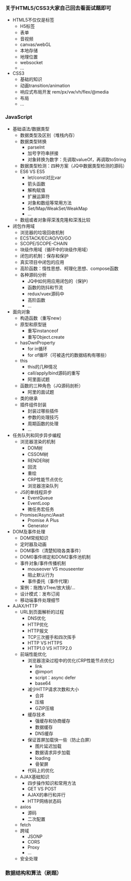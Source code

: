 ### 关于HTML5/CSS3大家自己回去看面试题即可
- HTML5不仅仅是标签
	+ H5标签
	+ 表单
	+ 音视频
	+ canvas/webGL
	+ 本地存储
	+ 地理位置
	+ websocket
	+ ...
- CSS3
	+ 基础的知识
	+ 动画transition/animation
	+ 响应式布局开发 rem/px/vw/vh/flex/@media
	+ 布局
	+ ...

### JavaScript
- 基础语法/数据类型
	+ 数据类型及区别（堆栈内存）
	+ 数据类型转换
		+ parseInt
		+ 加号字符串拼接
		+ 对象转换为数字：先调取valueOf，再调取toString
	+ 数据类型检测：四种方案（JQ中数据类型检测的源码）
	+ ES6 VS ES5
		+ let/const对比var
		+ 箭头函数
		+ 解构赋值
		+ 扩展运算符
		+ 对象和数组等常用方法
		+ Set/Map/WeakSet/WeakMap
		+ ...
	+ 数组或者对象得深浅克隆和深浅比较
- 闭包作用域
	+ 浏览器的垃圾回收机制
	+ ECSTACK/EC/AO/VO/GO
	+ SCOPE/SCOPE-CHAIN
	+ 块级作用域（循环中的块级作用域）
	+ 闭包的机制：保存和保护
	+ 真实项目中闭包的应用
	+ 高阶函数：惰性思想、柯理化思想、compose函数
	+ 各种源码分析
		+ JQ中如何用应用闭包的（保护）
		+ 函数的防抖和节流 
		+ redux/vuex源码中
		+ 高阶函数
		+ ...
- 面向对象
	+ 构造函数（重写new）
	+ 原型和原型链
		+ 重写instanceof
		+ 重写Object.create
	+ hasOwnProperty
		+ for in循环
		+ for of循环（可被迭代的数据结构有哪些）
	+ this
		+ this的几种情况
		+ call/apply/bind源码的重写
		+ 阿里面试题
	+ 函数的三种角色（JQ源码剖析）
		+ 阿里的面试题
	+ 类的继承
	+ 插件组件封装
		+ 封装过哪些插件
		+ 参数的处理技巧
		+ 周期函数的处理
		+ ...
- 任务队列和同步异步编程
	+ 浏览器渲染的机制
		+ DOM树
		+ CSSOM树
		+ RENDER树
		+ 回流
		+ 重绘
		+ CRP性能节点优化
		+ 浏览器渲染队列
	+ JS的单线程异步
		+ EventQueue
		+ EventLoop
		+ 微任务宏任务
	+ Promise/Async/Await
		+ Promise A Plus
		+ Generator
- DOM及事件处理
	+ DOM常规知识
	+ 定时器及动画
	+ DOM事件（清楚知晓各类事件）
	+ DOM0事件绑定和DOM2事件池机制
	+ 事件对象/事件传播机制
		+ mouseover VS mouseenter
		+ 阻止默认行为
		+ 事件委托（事件代理）
	+ 案例：拖拽/zTree/放大镜/...
	+ 设计模式：发布订阅
	+ 移动端事件处理细节
- AJAX/HTTP
	+ URL到页面解析的过程
		+ DNS优化
		+ HTTP优化
		+ HTTP报文
		+ TCP三次握手和四次挥手
		+ HTTP VS HTTPS
		+ HTTP1.0 VS HTTP2.0
	+ 前端性能优化
		+ 浏览器渲染过程中的优化(CRP性能节点优化)
			+ link
			+ @import
			+ script：async defer
			+ base64
		+ 减少HTTP请求次数和大小
			+ 合并
			+ 压缩
			+ GZIP压缩
		+ 缓存技术
			+ 强缓存和协商缓存
			+ 数据缓存
			+ DNS缓存
		+ 保证首屏加载快一些（防止白屏）
			+ 图片延迟加载
			+ 数据请求异步加载
			+ loading
			+ 骨架屏
		+ 代码上的优化
	+ AJAX基础知识
		+ 四步操作知识和常用方法
		+ GET VS POST
		+ AJAX的串行和并行
		+ HTTP网络状态码
	+ axios
		+ 源码
		+ 二次配置
	+ fetch
	+ 跨域
		+ JSONP
		+ CORS
		+ Proxy
		+ ...
	+ 安全处理

### 数据结构和算法（刷题）